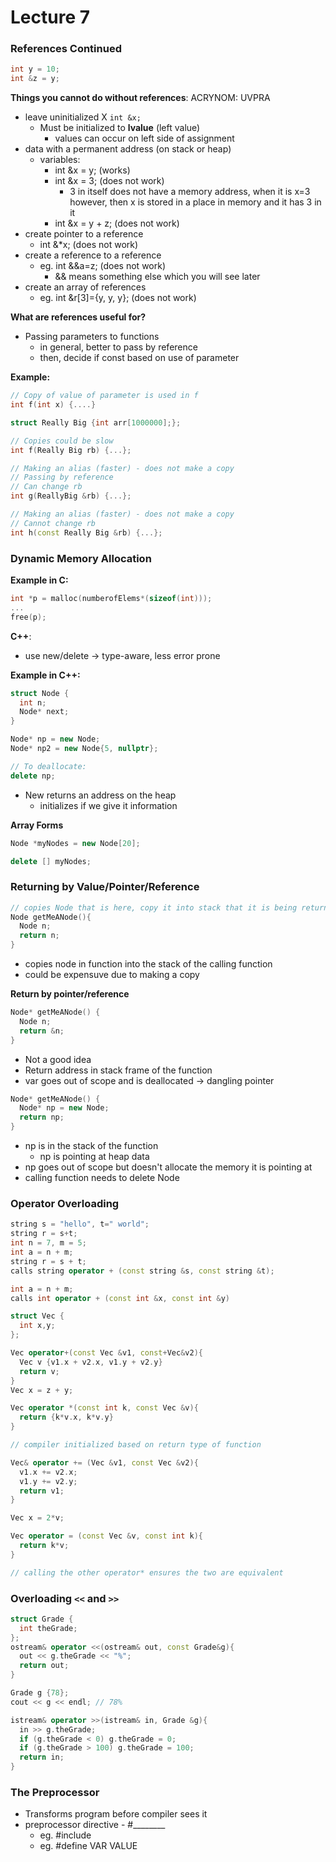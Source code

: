 # Lecture 7

### References Continued
```C++
int y = 10;
int &z = y;
```
**Things you cannot do without references**:
ACRYNOM: UVPRA
- leave uninitialized X ```int &x;```
  - Must be initialized to **lvalue** (left value)
    - values can occur on left side of assignment
- data with a permanent address (on stack or heap)
  - variables:
    - int &x = y; (works)
    - int &x = 3; (does not work)
      - 3 in itself does not have a memory address, when it is x=3 however, then x is stored in a place in memory and it has 3 in it
    - int &x = y + z; (does not work)
- create pointer to a reference
  - int &*x; (does not work)
- create a reference to a reference
  - eg. int &&a=z; (does not work)
    - && means something else which you will see later
- create an array of references
  - eg. int &r[3]={y, y, y}; (does not work)

**What are references useful for?**
- Passing parameters to functions
  - in general, better to pass by reference
  - then, decide if const based on use of parameter

**Example:**
```C++
// Copy of value of parameter is used in f
int f(int x) {....}

struct Really Big {int arr[1000000];};

// Copies could be slow
int f(Really Big rb) {...}; 

// Making an alias (faster) - does not make a copy
// Passing by reference
// Can change rb
int g(ReallyBig &rb) {...}; 

// Making an alias (faster) - does not make a copy
// Cannot change rb
int h(const Really Big &rb) {...};
```
### Dynamic Memory Allocation
**Example in C:**
```C
int *p = malloc(numberofElems*(sizeof(int)));
...
free(p);
```

**C++**:
- use new/delete -> type-aware, less error prone

**Example in C++:**
```C++
struct Node {
  int n;
  Node* next;
}

Node* np = new Node;
Node* np2 = new Node{5, nullptr};

// To deallocate:
delete np;
```
- New returns an address on the heap
  - initializes if we give it information 


**Array Forms**
```C++
Node *myNodes = new Node[20];

delete [] myNodes;
```

### Returning by Value/Pointer/Reference
```C++
// copies Node that is here, copy it into stack that it is being returned to
Node getMeANode(){
  Node n;
  return n;
}
```
- copies node in function into the stack of the calling function
- could be expensuve due to making a copy

**Return by pointer/reference**
```C++
Node* getMeANode() {
  Node n;
  return &n;
}
```
- Not a good idea
- Return address in stack frame of the function
- var goes out of scope and is deallocated -> dangling pointer

```C++
Node* getMeANode() {
  Node* np = new Node;
  return np;
}
```
- np is in the stack of the function
  - np is pointing at heap data
- np goes out of scope but doesn't allocate the memory it is pointing at
- calling function needs to delete Node

### Operator Overloading
```C++
string s = "hello", t=" world";
string r = s+t;
int n = 7, m = 5;
int a = n + m;
string r = s + t;
calls string operator + (const string &s, const string &t);

int a = n + m;
calls int operator + (const int &x, const int &y)
```

```C++
struct Vec {
  int x,y;
};

Vec operator+(const Vec &v1, const+Vec&v2){
  Vec v {v1.x + v2.x, v1.y + v2.y}
  return v;
}
Vec x = z + y;

Vec operator *(const int k, const Vec &v){
  return {k*v.x, k*v.y}
}

// compiler initialized based on return type of function

Vec& operator += (Vec &v1, const Vec &v2){
  v1.x += v2.x;
  v1.y += v2.y;
  return v1;
}

Vec x = 2*v;

Vec operator = (const Vec &v, const int k){
  return k*v;
}

// calling the other operator* ensures the two are equivalent
```
### Overloading ```<<``` and ```>>```
```C++
struct Grade {
  int theGrade;
};
ostream& operator <<(ostream& out, const Grade&g){
  out << g.theGrade << "%";
  return out;
}

Grade g {78};
cout << g << endl; // 78%

istream& operator >>(istream& in, Grade &g){
  in >> g.theGrade;
  if (g.theGrade < 0) g.theGrade = 0;
  if (g.theGrade > 100) g.theGrade = 100;
  return in;
}
```

### The Preprocessor
- Transforms program before compiler sees it 
- preprocessor directive - #________
  - eg. #include
  - eg. #define VAR VALUE









